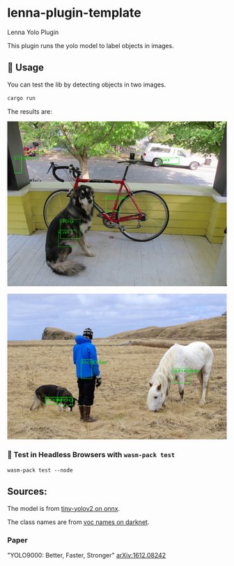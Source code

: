 # lenna-plugin-template
Lenna Yolo Plugin

This plugin runs the yolo model to label objects in images.

## 🚴 Usage

You can test the lib by detecting objects in two images.

```sh
cargo run
```

The results are:

![dog](assets/dog_out.jpg)

![person](assets/person_out.jpg)


### 🔬 Test in Headless Browsers with `wasm-pack test`

```
wasm-pack test --node
```

## Sources:

The model is from [tiny-yolov2 on onnx](https://github.com/onnx/models/tree/master/vision/object_detection_segmentation/tiny-yolov2).

The class names are from [voc names on darknet](https://github.com/pjreddie/darknet/blob/master/data/voc.names).

### Paper
"YOLO9000: Better, Faster, Stronger" [arXiv:1612.08242](https://arxiv.org/pdf/1612.08242.pdf)
